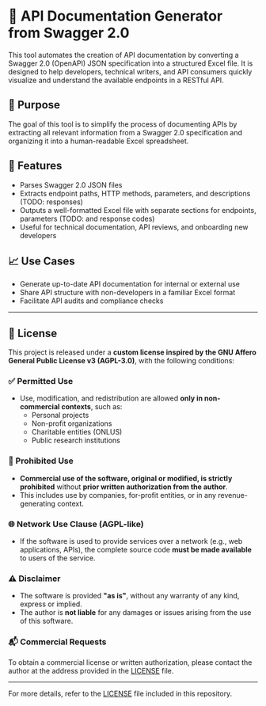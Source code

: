 # 📘 API Documentation Generator from Swagger 2.0

This tool automates the creation of API documentation by converting a Swagger 2.0 (OpenAPI) JSON specification into a structured Excel file. It is designed to help developers, technical writers, and API consumers quickly visualize and understand the available endpoints in a RESTful API.

## 🎯 Purpose

The goal of this tool is to simplify the process of documenting APIs by extracting all relevant information from a Swagger 2.0 specification and organizing it into a human-readable Excel spreadsheet.

## 🔧 Features

- Parses Swagger 2.0 JSON files  
- Extracts endpoint paths, HTTP methods, parameters, and descriptions  (TODO: responses)
- Outputs a well-formatted Excel file with separate sections for endpoints, parameters (TODO: and response codes)
- Useful for technical documentation, API reviews, and onboarding new developers

## 📈 Use Cases

- Generate up-to-date API documentation for internal or external use  
- Share API structure with non-developers in a familiar Excel format  
- Facilitate API audits and compliance checks

---


## 📄 License
This project is released under a **custom license inspired by the GNU Affero General Public License v3 (AGPL-3.0)**, with the following conditions:

### ✅ Permitted Use
- Use, modification, and redistribution are allowed **only in non-commercial contexts**, such as:
  - Personal projects
  - Non-profit organizations
  - Charitable entities (ONLUS)
  - Public research institutions

### 🚫 Prohibited Use
- **Commercial use of the software, original or modified, is strictly prohibited** without **prior written authorization from the author**.
- This includes use by companies, for-profit entities, or in any revenue-generating context.

### 🌐 Network Use Clause (AGPL-like)
- If the software is used to provide services over a network (e.g., web applications, APIs), the complete source code **must be made available** to users of the service.

### ⚠️ Disclaimer
- The software is provided **"as is"**, without any warranty of any kind, express or implied.
- The author is **not liable** for any damages or issues arising from the use of this software.

### 📬 Commercial Requests
To obtain a commercial license or written authorization, please contact the author at the address provided in the [LICENSE](./LICENSE) file.

---

For more details, refer to the [LICENSE](./LICENSE) file included in this repository.


